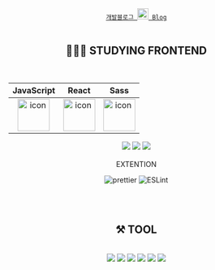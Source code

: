 <div align="center">
  <code><a href="https://jaylenyu.tistory.com/" title="Tistory Profile">개발블로그 <img width="22" src="https://blog.kakaocdn.net/dn/Nqwam/btrdmBnaJK4/H1Ez1UWUCiVHAkMssL9Bi1/img.png"> Blog</a></code>

<br />
<br />
  
## 👩🏻‍💻 STUDYING FRONTEND

<br />


  
|JavaScript|React|Sass|
| :--: | :--: | :--: |
| <img src="https://techstack-generator.vercel.app/js-icon.svg" alt="icon" width="63" height="63" /> |  <img src="https://techstack-generator.vercel.app/react-icon.svg" alt="icon" width="63" height="63" /> | <img src="https://techstack-generator.vercel.app/sass-icon.svg" alt="icon" width="63" height="63" /></div> |
<div>
  <img src="https://img.shields.io/badge/html5-E34F26?style=flat&logo=HTML5&logoColor=white"/>
  <img src="https://img.shields.io/badge/css3-1572B6?style=flat&logo=CSS3&logoColor=white"/>
    <img src="https://img.shields.io/badge/styled%20components-DB7093?style=flat&logo=styled-components&logoColor=white"/>
</div>
<div>
  <br />

<center>EXTENTION<center>
  
![prettier](https://img.shields.io/badge/-prettier-%23E5E5E5?style=for-the-badge&logo=prettier&logoColor=#F7B93E)
![ESLint](https://img.shields.io/badge/ESLint-4B3263?style=for-the-badge&logo=eslint&logoColor=white)

  </div>
<br />
<br />

## ⚒ TOOL
<br />
<div>
  <img src="https://img.shields.io/badge/vsCode-007ACC?style=flat&logo=Visual Studio Code&logoColor=white"/>
  <img src="https://img.shields.io/badge/Git-F05032?style=flat&logo=Git&logoColor=white"/>
  <img src="https://img.shields.io/badge/GitHub-181717?style=flat&logo=GitHub&logoColor=white"/>
  <img src="https://img.shields.io/badge/Notion-000000?style=flat&logo=Notion&logoColor=white"/>
  <img src="https://img.shields.io/badge/Slack-4A154B?style=flat&logo=Slack&logoColor=white"/>
<!--   <img src="https://img.shields.io/badge/AWS-232F3E?style=flat&logo=Amazon AWS&logoColor=white"/> -->
  <img src="https://img.shields.io/badge/Trello-0052CC?style=flat&logo=Trello&logoColor=white"/>
</div>
<br />
<br />
